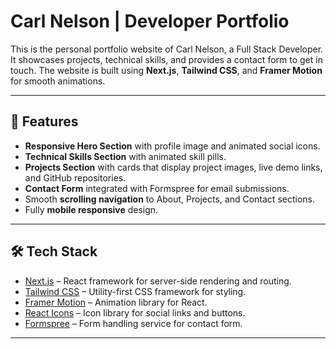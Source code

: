 # Carl Nelson | Developer Portfolio

This is the personal portfolio website of Carl Nelson, a Full Stack Developer. It showcases projects, technical skills, and provides a contact form to get in touch. The website is built using **Next.js**, **Tailwind CSS**, and **Framer Motion** for smooth animations.

---

## 🚀 Features

- **Responsive Hero Section** with profile image and animated social icons.
- **Technical Skills Section** with animated skill pills.
- **Projects Section** with cards that display project images, live demo links, and GitHub repositories.
- **Contact Form** integrated with Formspree for email submissions.
- Smooth **scrolling navigation** to About, Projects, and Contact sections.
- Fully **mobile responsive** design.

---

## 🛠 Tech Stack

- [Next.js](https://nextjs.org/) – React framework for server-side rendering and routing.
- [Tailwind CSS](https://tailwindcss.com/) – Utility-first CSS framework for styling.
- [Framer Motion](https://www.framer.com/motion/) – Animation library for React.
- [React Icons](https://react-icons.github.io/react-icons/) – Icon library for social links and buttons.
- [Formspree](https://formspree.io/) – Form handling service for contact form.

---

